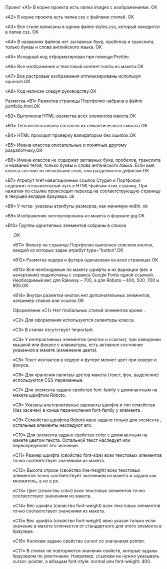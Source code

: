 Проект
«A1» В корне проекта есть папка images с изображениями. OK

«A2» В корне проекта есть папка css с файлами стилей. OK

«A3» Все стили написаны в одном файле styles.css, который находится в папке css. OK

«A4» В названиях файлов нет заглавных букв, пробелов и транслита, только буквы и слова английского языка. OK

«A5» Исходный код отформатирован при помощи Prettier.

«A6» Все изображения и текстовый контент взяты из макета.OK

«A7» Все растровые изображения оптимизированы используя squoosh.OK

«A8» Код написан следуя руководству.OK

Разметка
«B1» Разметка страницы Портфолио набрана в файле portfolio.html.OK

«B2» Выполнена HTML-разметка всех элементов макета.OK

«B3» Теги использованы согласно их семантического смысла.OK

«B4» HTML проходит проверку валидатором без ошибок.OK

«B5» Имена классов описательные и понятные другому разработчику.OK

«B6» Имена классов не содержат заглавных букв, пробелов, транслита и названий тегов, только буквы и слова английского языка. Если имя класса состоит из нескольких слов, они разделяются дефисом.OK

«B7» Атрибут href навигационных ссылок Студия и Портфолио содержит относительный путь к HTML-файлам этих страниц. При нажатии по ссылке происходит переход на соответствующую страницу в текущей вкладке браузера. ok

«B8» У тегов <img> указаны атрибуты размеров, как минимум width. ok

«B9» Изображения экспортированы из макета в формате jpg.OK

«B10» Группы однотипных элементов собраны в списки <ul>.OK

«B11» Фильтр на странице Портфолио выполнен списком кнопок, каждой из которых задан атрибут type="button".OK

«B12» Разметка хедера и футера одинаковая на всех страницах.OK

«B13» Все необходимые по макету шрифты и их вариации (вес и начертание) подключены с сервиса Google Fonts одной ссылкой. Необходимый вес для Raleway – 700, а для Roboto – 400, 500, 700 и 900.OK

«B14» Внутри разметки кнопок нет дополнительных элементов, например спанов или ссылок.OK

Оформление
«C1» Нет глобальных стилей элементов кроме <body>.

«C2» Для оформления используются селекторы класса.

«C3» В стилях отсутствует !important.

«C4» У интерактивных элементов (кнопок и ссылок), при наведении мышкой или фокусе с клавиатуры, есть активное состояние указанное в макете (изменение цвета).

«С5» Текст контактов в хедере и футере меняет цвет при ховере и фокусе.

«C6» Для хранения палитры цветов макета (текст, фон, выделение) используются CSS-переменные.

«С7» Для элемента <body> задано свойство font-family с доминантным на макете шрифтом Roboto.

«С8» Указаны альтернативные варианты шрифта и тип семейства (без засечек) в конце перечисления font-family у элемента <body>.

«С9» Семейство шрифтов Roboto явно задано только для элемента <body>, остальные элементы наследуют его.

«С10» Для элемента <body> задано свойство color с доминантным на макете цветом текста. Остальной текст наследует или переопределяет это значение.

«С11» Размер шрифта (свойство font-size) всех текстовых элементов точно соответствует значениям из макета.

«С12» Высота строки (свойство line-height) всех текстовых элементов точно соответствует значениям из макета и задана как множитель, а не в px.

«С13» Цвет (свойство color) всех текстовых элементов точно соответствует значениям из макета.

«С14» Вес шрифта (свойство font-weight) всех текстовых элементов точно соответствует значениям из макета.

«С15» Вес шрифта (свойство font-weight) явно указан только если значение в макете отличается от стандартного для этого элемента в браузере.

«С16» Кнопкам задано свойство cursor со значением pointer.

«С17» В стилях не повторяются значения свойств, которые заданы браузером по умолчнаию. Например, ссылкам не нужно указывать cursor: pointer, а абзацам font-style: normal или font-weight: 400.
